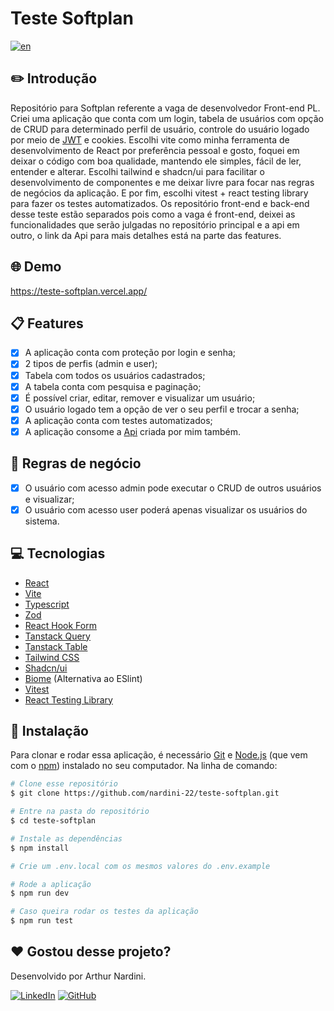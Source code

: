 # Teste Softplan

[![en](https://img.shields.io/badge/README-English-red.svg)](https://github.com/nardini-22/teste-softplan/blob/master/README-en.md)

## ✏️ Introdução

Repositório para Softplan referente a vaga de desenvolvedor Front-end PL. Criei uma aplicação que conta com um login, tabela de usuários com opção de CRUD para determinado perfil de usuário, controle do usuário logado por meio de [JWT](https://jwt.io/) e cookies. Escolhi vite como minha ferramenta de desenvolvimento de React por preferência pessoal e gosto, foquei em deixar o código com boa qualidade, mantendo ele simples, fácil de ler, entender e alterar. Escolhi tailwind e shadcn/ui para facilitar o desenvolvimento de componentes e me deixar livre para focar nas regras de negócios da aplicação. E por fim, escolhi vitest + react testing library para fazer os testes automatizados. Os repositório front-end e back-end desse teste estão separados pois como a vaga é front-end, deixei as funcionalidades que serão julgadas no repositório principal e a api em outro, o link da Api para mais detalhes está na parte das features.

## 🌐 Demo

https://teste-softplan.vercel.app/

## 📋 Features

- [x] A aplicação conta com proteção por login e senha;
- [x] 2 tipos de perfis (admin e user);
- [x] Tabela com todos os usuários cadastrados;
- [x] A tabela conta com pesquisa e paginação;
- [x] É possível criar, editar, remover e visualizar um usuário;
- [x] O usuário logado tem a opção de ver o seu perfil e trocar a senha;
- [x] A aplicação conta com testes automatizados;
- [x] A aplicação consome a [Api](https://github.com/nardini-22/teste-softplan-api) criada por mim também.

## 👔 Regras de negócio

- [x] O usuário com acesso admin pode executar o CRUD de
outros usuários e visualizar;
- [x] O usuário com acesso user poderá apenas visualizar os usuários do
sistema.

## 💻 Tecnologias

* [React](https://react.dev/)
* [Vite](https://vitejs.dev/)
* [Typescript](https://www.typescriptlang.org/)
* [Zod](https://zod.dev/)
* [React Hook Form](https://react-hook-form.com/)
* [Tanstack Query](https://tanstack.com/query/latest)
* [Tanstack Table](https://tanstack.com/table/latest)
* [Tailwind CSS](https://tailwindcss.com/)
* [Shadcn/ui](https://ui.shadcn.com/)
* [Biome](https://biomejs.dev/) (Alternativa ao ESlint)
* [Vitest](https://vitest.dev/)
* [React Testing Library](https://testing-library.com/docs/react-testing-library/intro/)

## 🚀 Instalação

Para clonar e rodar essa aplicação, é necessário [Git](https://git-scm.com) e [Node.js](https://nodejs.org/en/download/) (que vem com o [npm](http://npmjs.com)) instalado no seu computador. Na linha de comando:
```bash
# Clone esse repositório
$ git clone https://github.com/nardini-22/teste-softplan.git

# Entre na pasta do repositório
$ cd teste-softplan

# Instale as dependências
$ npm install

# Crie um .env.local com os mesmos valores do .env.example

# Rode a aplicação
$ npm run dev

# Caso queira rodar os testes da aplicação
$ npm run test
```



 ## ❤️ Gostou desse projeto? 
Desenvolvido por Arthur Nardini.

[![LinkedIn](https://img.shields.io/badge/linkedin-%230077B5.svg?style=for-the-badge&logo=linkedin&logoColor=white)](https://www.linkedin.com/in/arthur-nardini/)
[![GitHub](https://img.shields.io/badge/github-%23121011.svg?style=for-the-badge&logo=github&logoColor=white)](https://github.com/nardini-22)
